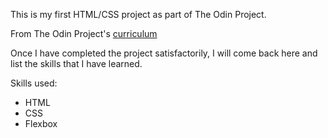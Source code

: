 This is my first HTML/CSS project as part of The Odin Project.

From The Odin Project's [curriculum](http://www.theodinproject.com/courses/web-development-101/lessons/html-css)

Once I have completed the project satisfactorily, I will come back here and list the skills that I have learned.

Skills used:
- HTML
- CSS
- Flexbox